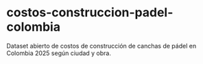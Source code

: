 # costos-construccion-padel-colombia
Dataset abierto de costos de construcción de canchas de pádel en Colombia 2025 según ciudad y obra.
